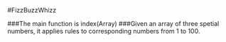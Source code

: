 #FizzBuzzWhizz

###The main function is index(Array)
###Given an array of three spetial numbers, it applies rules to corresponding numbers from 1 to 100.

